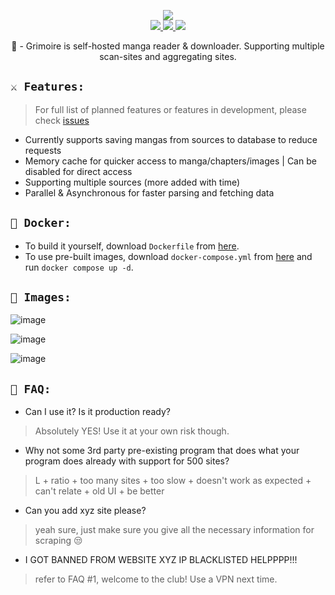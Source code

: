 <p align="center">
	<img src="https://github.com/Yucked/Grimoire/assets/20461656/e31d016b-9a58-4b6d-9b4f-b29458140651" />
	</br>
	<a href="https://discord.gg/ZJaVXK8">
		<img src="https://img.shields.io/badge/Discord-Support-%237289DA.svg?logo=discord&style=for-the-badge&logoWidth=30&labelColor=0d0d0d" />
	</a>
    <a href="#docker">
		<img src="https://img.shields.io/badge/Docker-Supported-%232496ED.svg?logo=docker&style=for-the-badge&logoWidth=30&labelColor=0d0d0d" />
	</a>
    <a href="#docker">
		<img src="https://img.shields.io/badge/Built On-.NET-%23512BD4.svg?logo=dotnet&style=for-the-badge&logoWidth=30&labelColor=0d0d0d" />
	</a> 
	<p align="center">
	     🪭 - Grimoire is self-hosted manga reader & downloader. Supporting multiple scan-sites and aggregating sites.
  </p>
</p>


## `⚔️ Features:`
> For full list of planned features or features in development, please check [issues](https://github.com/Yucked/Grimoire/issues)

- Currently supports saving mangas from sources to database to reduce requests
- Memory cache for quicker access to manga/chapters/images | Can be disabled for direct access
- Supporting multiple sources (more added with time)
- Parallel & Asynchronous for faster parsing and fetching data

## `🐳 Docker:`
- To build it yourself, download `Dockerfile` from [here](https://github.com/Yucked/Grimoire/blob/main/Dockerfile).
- To use pre-built images, download `docker-compose.yml` from [here](https://github.com/Yucked/Grimoire/blob/main/docker-compose.yml) and run `docker compose up -d`.

## `📸 Images:`

![image](https://github.com/Yucked/Grimoire/assets/20461656/793456f6-f632-4c70-b9d7-c08efb0ebe68)

![image](https://github.com/Yucked/Grimoire/assets/20461656/42f78ada-d431-437e-a1da-d4a3f8ea40dc)

![image](https://github.com/Yucked/Grimoire/assets/20461656/64a26e9d-5829-4e0e-92e6-9fe8f1e7cab9)


## `🤔 FAQ:`
- Can I use it? Is it production ready?
> Absolutely YES! Use it at your own risk though.

- Why not some 3rd party pre-existing program that does what your program does already with support for 500 sites?
> L + ratio + too many sites + too slow + doesn't work as expected + can't relate + old UI + be better

- Can you add xyz site please?
> yeah sure, just make sure you give all the necessary information for scraping 😒

- I GOT BANNED FROM WEBSITE XYZ IP BLACKLISTED HELPPPP!!!
> refer to FAQ #1, welcome to the club! Use a VPN next time.

